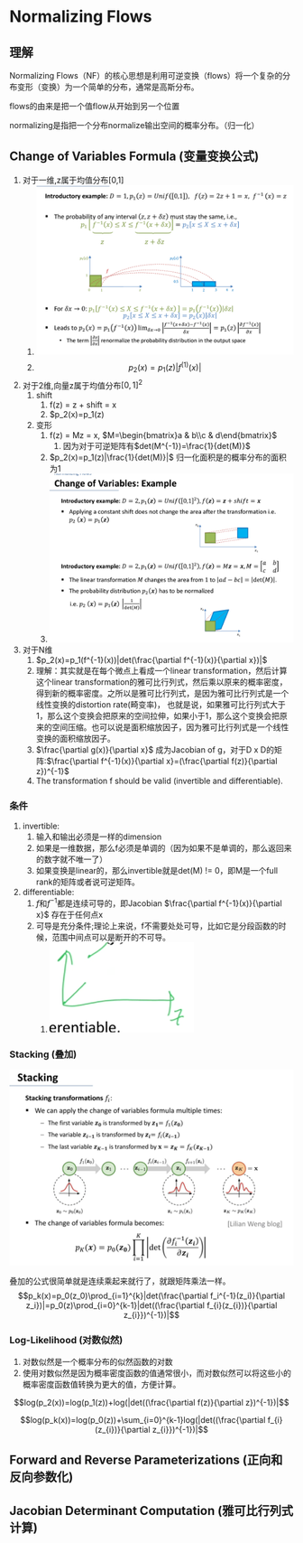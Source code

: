 # Normalizing Flows

## 理解
Normalizing Flows（NF）的核心思想是利用可逆变换（flows）将一个复杂的分布变形（变换）为一个简单的分布，通常是高斯分布。

flows的由来是把一个值flow从开始到另一个位置

normalizing是指把一个分布normalize输出空间的概率分布。（归一化）

## Change of Variables Formula (变量变换公式)

1. 对于一维,z属于均值分布[0,1]
   1. ![alt text](_attachments/Normalizing_Flows/image.png)
   2. $$p_2(x)=p_1(z)|f^{(1)}(x)|$$
2. 对于2维,向量z属于均值分布$[0,1]^2$
   1. shift
      1. f(z) = z + shift = x
      2. $p_2(x)=p_1(z)
   2. 变形
      1. f(z) = Mz = x, $M=\begin{bmatrix}a & b\\c & d\end{bmatrix}$
         1. 因为对于可逆矩阵有$det(M^{-1})=\frac{1}{det(M)}$
      2. $p_2(x)=p_1(z)|\frac{1}{det(M)}|$ 归一化面积是的概率分布的面积为1
      3. ![alt text](_attachments/Normalizing_Flows/image-1.png)
3. 对于N维
   1. $p_2(x)=p_1(f^{-1}(x))|det(\frac{\partial f^{-1}(x)}{\partial x})|$
   2. 理解：其实就是在每个微点上看成一个linear transformation，然后计算这个linear transformation的雅可比行列式，然后乘以原来的概率密度，得到新的概率密度。之所以是雅可比行列式，是因为雅可比行列式是一个线性变换的distortion rate(畸变率)， 也就是说，如果雅可比行列式大于1，那么这个变换会把原来的空间拉伸，如果小于1，那么这个变换会把原来的空间压缩。也可以说是面积缩放因子，因为雅可比行列式是一个线性变换的面积缩放因子。
   3. $\frac{\partial g(x)}{\partial x}$ 成为Jacobian of g，对于D x D的矩阵:$\frac{\partial f^{-1}(x)}{\partial x}=(\frac{\partial f(z)}{\partial z})^{-1}$
   4. The transformation f should be valid (invertible and differentiable).

### 条件
1. invertible:
   1. 输入和输出必须是一样的dimension
   2. 如果是一维数据，那么f必须是单调的（因为如果不是单调的，那么返回来的数字就不唯一了）
   3. 如果变换是linear的，那么invertible就是det(M) != 0，即M是一个full rank的矩阵或者说可逆矩阵。
2. differentiable:
   1. $f$和$f^{-1}$都是连续可导的，即Jacobian $\frac{\partial f^{-1}(x)}{\partial x}$ 存在于任何点x
   2. 可导是充分条件;理论上来说，f不需要处处可导，比如它是分段函数的时候，范围中间点可以是断开的不可导。
      1. ![alt text](_attachments/Normalizing_Flows/image-2.png)

### Stacking (叠加)

![alt text](_attachments/Normalizing_Flows/image-3.png)

叠加的公式很简单就是连续乘起来就行了，就跟矩阵乘法一样。
$$p_k(x)=p_0(z_0)\prod_{i=1}^{k}|det(\frac{\partial f_i^{-1}(z_i)}{\partial z_i})|=p_0(z)\prod_{i=0}^{k-1}|det((\frac{\partial f_{i}(z_{i})}{\partial z_{i}})^{-1})|$$

### Log-Likelihood (对数似然)

1. 对数似然是一个概率分布的似然函数的对数
2. 使用对数似然是因为概率密度函数的值通常很小，而对数似然可以将这些小的概率密度函数值转换为更大的值，方便计算。

$$log(p_2(x))=log(p_1(z))+log(|det((\frac{\partial f(z)}{\partial z})^{-1})|$$

$$log(p_k(x))=log(p_0(z))+\sum_{i=0}^{k-1}log(|det((\frac{\partial f_{i}(z_{i})}{\partial z_{i}})^{-1})|$$

## Forward and Reverse Parameterizations (正向和反向参数化)

## Jacobian Determinant Computation (雅可比行列式计算)